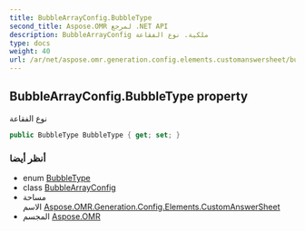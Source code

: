 ```yaml
---
title: BubbleArrayConfig.BubbleType
second_title: Aspose.OMR لمرجع .NET API
description: BubbleArrayConfig ملكية. نوع الفقاعة
type: docs
weight: 40
url: /ar/net/aspose.omr.generation.config.elements.customanswersheet/bubblearrayconfig/bubbletype/
---
```

## BubbleArrayConfig.BubbleType property

نوع الفقاعة

```csharp
public BubbleType BubbleType { get; set; }
```

### أنظر أيضا

* enum [BubbleType](../../../aspose.omr.generation.config.enums/bubbletype/)
* class [BubbleArrayConfig](../)
* مساحة الاسم [Aspose.OMR.Generation.Config.Elements.CustomAnswerSheet](../../bubblearrayconfig/)
* المجسم [Aspose.OMR](../../../)


